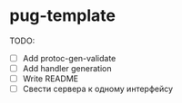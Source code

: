# pug-template

TODO:
- [ ] Add protoc-gen-validate
- [ ] Add handler generation
- [ ] Write README
- [ ] Свести сервера к одному интерфейсу
